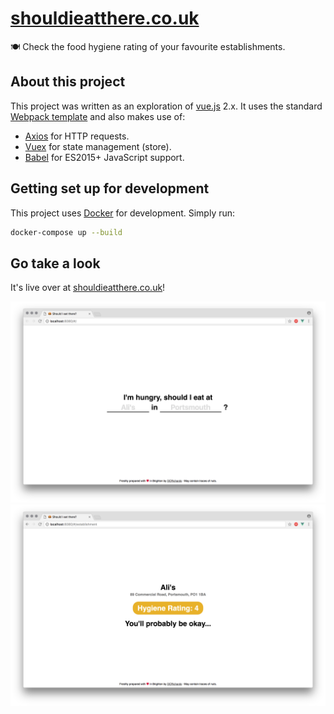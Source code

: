 # [shouldieatthere.co.uk](http://shouldieatthere.co.uk/)

🍽 Check the food hygiene rating of your favourite establishments. 

## About this project

This project was written as an exploration of [vue.js](https://vuejs.org/) 2.x. It uses the standard [Webpack template](https://github.com/vuejs-templates/webpack) and also makes use of:

* [Axios](https://github.com/mzabriskie/axios) for HTTP requests.
* [Vuex](https://vuex.vuejs.org/en/getting-started.html) for state management (store).
* [Babel](https://babeljs.io/docs/setup/) for ES2015+ JavaScript support.

## Getting set up for development

This project uses [Docker](https://docker.com/) for development. Simply run:

```bash
docker-compose up --build
```
## Go take a look

It's live over at [shouldieatthere.co.uk](http://shouldieatthere.co.uk/)!

![Home Screen](./screenshots/1.png)
![Establishment Screen](./screenshots/2.png)

